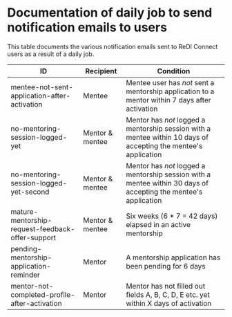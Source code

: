 # Documentation of daily job to send notification emails to users

This table documents the various notification emails sent to ReDI Connect users as a result of a daily job.

| ID                                               | Recipient       | Condition                                                                                                       |
| ------------------------------------------------ | --------------- | --------------------------------------------------------------------------------------------------------------- |
| mentee-not-sent-application-after-activation     | Mentee          | Mentee user has _not_ sent a mentorship application to a mentor within 7 days after activation                  |
| no-mentoring-session-logged-yet                  | Mentor & mentee | Mentor has _not_ logged a mentorship session with a mentee within 10 days of accepting the mentee's application |
| no-mentoring-session-logged-yet-second           | Mentor & mentee | Mentor has _not_ logged a mentorship session with a mentee within 30 days of accepting the mentee's application |
| mature-mentorship-request-feedback-offer-support | Mentor & mentee | Six weeks (6 \* 7 = 42 days) elapsed in an active mentorship                                                    |
| pending-mentorship-application-reminder          | Mentor          | A mentorship application has been pending for 6 days                                                            |
| mentor-not-completed-profile-after-activation    | Mentor          | Mentor has not filled out fields A, B, C, D, E etc. yet within X days of activation                             |
